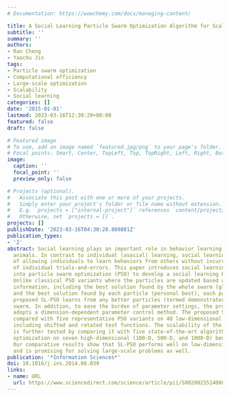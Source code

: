 ```yaml
---
# Documentation: https://wowchemy.com/docs/managing-content/

title: A Social Learning Particle Swarm Optimization Algorithm for Scalable Optimization
subtitle: ''
summary: ''
authors:
- Ran Cheng
- Yaochu Jin
tags:
- Particle swarm optimization
- Computational efficiency
- Large-scale optimization
- Scalability
- Social learning
categories: []
date: '2015-01-01'
lastmod: 2023-03-16T12:30:29+08:00
featured: false
draft: false

# Featured image
# To use, add an image named `featured.jpg/png` to your page's folder.
# Focal points: Smart, Center, TopLeft, Top, TopRight, Left, Right, BottomLeft, Bottom, BottomRight.
image:
  caption: ''
  focal_point: ''
  preview_only: false

# Projects (optional).
#   Associate this post with one or more of your projects.
#   Simply enter your project's folder or file name without extension.
#   E.g. `projects = ["internal-project"]` references `content/project/deep-learning/index.md`.
#   Otherwise, set `projects = []`.
projects: []
publishDate: '2023-03-16T04:30:28.860881Z'
publication_types:
- '2'
abstract: Social learning plays an important role in behavior learning among social
  animals. In contrast to individual (asocial) learning, social learning has the advantage
  of allowing individuals to learn behaviors from others without incurring the costs
  of individual trials-and-errors. This paper introduces social learning mechanisms
  into particle swarm optimization (PSO) to develop a social learning PSO (SL-PSO).
  Unlike classical PSO variants where the particles are updated based on historical
  information, including the best solution found by the whole swarm (global best)
  and the best solution found by each particle (personal best), each particle in the
  proposed SL-PSO learns from any better particles (termed demonstrators) in the current
  swarm. In addition, to ease the burden of parameter settings, the proposed SL-PSO
  adopts a dimension-dependent parameter control method. The proposed SL-PSO is first
  compared with five representative PSO variants on 40 low-dimensional test functions,
  including shifted and rotated test functions. The scalability of the proposed SL-PSO
  is further tested by comparing it with five state-of-the-art algorithms for large-scale
  optimization on seven high-dimensional (100-D, 500-D, and 1000-D) benchmark functions.
  Our comparative results show that SL-PSO performs well on low-dimensional problems
  and is promising for solving large-scale problems as well.
publication: '*Information Sciences*'
doi: 10.1016/j.ins.2014.08.039
links:
- name: URL
  url: https://www.sciencedirect.com/science/article/pii/S0020025514008366
---
```

